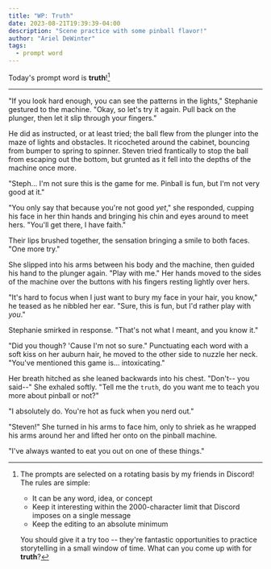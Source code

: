 ```yaml
---
title: "WP: Truth"
date: 2023-08-21T19:39:39-04:00
description: "Scene practice with some pinball flavor!"
author: "Ariel DeWinter"
tags:
  - prompt word
---
```


Today's prompt word is **truth**![^1]

[^1]: The prompts are selected on a rotating basis by my friends in Discord! The rules are simple:
    * It can be any word, idea, or concept
    * Keep it interesting within the 2000-character limit that Discord imposes on a single message
    * Keep the editing to an absolute minimum
    
    You should give it a try too -- they're fantastic opportunities to practice storytelling in a small window of time. What can you come up with for **truth**?

---

"If you look hard enough, you can see the patterns in the lights," Stephanie gestured to the machine. "Okay, so let's try it again. Pull back on the plunger, then let it slip through your fingers."

He did as instructed, or at least tried; the ball flew from the plunger into the maze of lights and obstacles. It ricocheted around the cabinet, bouncing from bumper to spring to spinner. Steven tried frantically to stop the ball from escaping out the bottom, but grunted as it fell into the depths of the machine once more.

"Steph... I'm not sure this is the game for me. Pinball is fun, but I'm not very good at it."

"You only say that because you're not good _yet_," she responded, cupping his face in her thin hands and bringing his chin and eyes around to meet hers. "You'll get there, I have faith."

Their lips brushed together, the sensation bringing a smile to both faces. "One more try."

She slipped into his arms between his body and the machine, then guided his hand to the plunger again. "Play with me." Her hands moved to the sides of the machine over the buttons with his fingers resting lightly over hers.

"It's hard to focus when I just want to bury my face in your hair, you know," he teased as he nibbled her ear. "Sure, this is fun, but I'd rather play with _you_."

Stephanie smirked in response. "That's not what I meant, and you know it."

"Did you though? 'Cause I'm not so sure." Punctuating each word with a soft kiss on her auburn hair, he moved to the other side to nuzzle her neck. "You've mentioned this game is... intoxicating."

Her breath hitched as she leaned backwards into his chest. "Don't-- you said--" She exhaled softly. "Tell me the `truth`, do you want me to teach you more about pinball or not?"

"I absolutely do. You're hot as fuck when you nerd out."

"Steven!" She turned in his arms to face him, only to shriek as he wrapped his arms around her and lifted her onto on the pinball machine.

"I've always wanted to eat you out on one of these things."